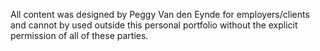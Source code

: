 All content was designed by Peggy Van den Eynde for employers/clients and cannot by used outside this personal portfolio without the explicit permission of all of these parties.
